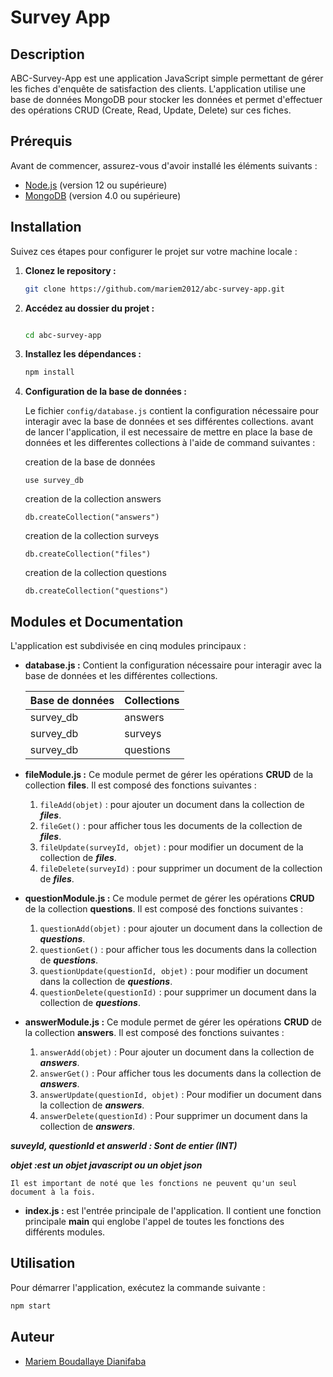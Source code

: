 
# Survey App

## Description

ABC-Survey-App est une application JavaScript simple permettant de gérer les fiches d'enquête de satisfaction des clients. L'application utilise une base de données MongoDB pour stocker les données et permet d'effectuer des opérations CRUD (Create, Read, Update, Delete) sur ces fiches.

## Prérequis

Avant de commencer, assurez-vous d'avoir installé les éléments suivants :

- [Node.js](https://nodejs.org/) (version 12 ou supérieure)
- [MongoDB](https://www.mongodb.com/try/download/community) (version 4.0 ou supérieure)

## Installation

Suivez ces étapes pour configurer le projet sur votre machine locale :

1. **Clonez le repository :**

    ```bash
    git clone https://github.com/mariem2012/abc-survey-app.git
    ```

2. **Accédez au dossier du projet :**

    ```bash
    
    cd abc-survey-app
    ```

3. **Installez les dépendances :**

    ```bash
    npm install
    ```

4. **Configuration de la base de données :**

    Le fichier `config/database.js` contient la configuration nécessaire pour interagir avec la base de données et ses différentes collections.
    avant de lancer l'application, il est necessaire de mettre en place la base de données et les differentes collections à l'aide de command suivantes :

    creation de la base de données
     ```mongoDB
    use survey_db
    ```
    creation de la collection answers
    ```mongoDB
    db.createCollection("answers")
    ```
   creation de la collection surveys
    ```mongoDB
    db.createCollection("files")
    ```
    creation de la collection questions
    ```mongoDB
    db.createCollection("questions")
    ```

## Modules et Documentation

L'application est subdivisée en cinq modules principaux :

- **database.js :** Contient la configuration nécessaire pour interagir avec la base de données et les différentes collections.

  | **Base de données** | **Collections** |
  |---------------------|-----------------|
  |     survey_db       |     answers     |
  |     survey_db       |     surveys     |
  |     survey_db       |     questions   |

- **fileModule.js :** Ce module permet de gérer les opérations **CRUD** de la collection **files**. Il est composé des fonctions suivantes :
  
  1. `fileAdd(objet)` : pour ajouter un document dans la collection de ***files***.
  2. `fileGet()` : pour afficher tous les documents de la collection de ***files***.
  3. `fileUpdate(surveyId, objet)` : pour modifier un document de la collection de ***files***.
  4. `fileDelete(surveyId)` : pour supprimer un document de la collection de ***files***.

- **questionModule.js :** Ce module permet de gérer les opérations **CRUD** de la collection **questions**. Il est composé des fonctions suivantes :

  1. `questionAdd(objet)` : pour ajouter un document dans la collection de ***questions***.
  2. `questionGet()` : pour afficher tous les documents dans la collection de ***questions***.
  3. `questionUpdate(questionId, objet)` : pour modifier un document dans la collection de ***questions***.
  4. `questionDelete(questionId)` : pour supprimer un document dans  la collection de ***questions***.



- **answerModule.js :** Ce module permet de gérer les opérations **CRUD** de la collection **answers**. Il est composé des fonctions suivantes :

  1. `answerAdd(objet)` : Pour ajouter un document dans la collection de ***answers***.
  2. `answerGet()` : Pour afficher tous les documents dans la collection de ***answers***.
  3. `answerUpdate(questionId, objet)` : Pour modifier un document dans la collection de ***answers***.
  4. `answerDelete(questionId)` : Pour supprimer un document dans la collection de ***answers***.

***suveyId, questionId et answerId : Sont de entier (INT)***

***objet :est  un objet javascript ou un objet json***

`
  Il est important de noté que les fonctions ne peuvent qu'un seul document à la fois.
`

- **index.js :** est l'entrée principale de l'application. Il contient une fonction principale **main** qui englobe l'appel de toutes les fonctions des différents modules.

## Utilisation

Pour démarrer l'application, exécutez la commande suivante :

```bash
npm start
```

## Auteur 

- [Mariem Boudallaye Dianifaba](url)
